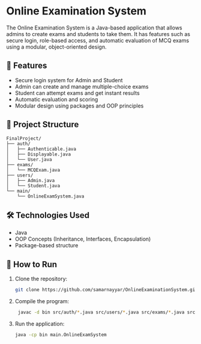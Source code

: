 # Online Examination System

The Online Examination System is a Java-based application that allows admins to create exams and students to take them. It has features such as secure login, role-based access, and automatic evaluation of MCQ exams using a modular, object-oriented design.

## 🔧 Features

- Secure login system for Admin and Student
- Admin can create and manage multiple-choice exams
- Student can attempt exams and get instant results
- Automatic evaluation and scoring
- Modular design using packages and OOP principles

## 📁 Project Structure

```
FinalProject/
├── auth/
│   ├── Authenticable.java
│   ├── Displayable.java
│   └── User.java
├── exams/
│   └── MCQExam.java
├── users/
│   ├── Admin.java
│   └── Student.java
└── main/
    └── OnlineExamSystem.java
```
## 🛠 Technologies Used
  - Java
  - OOP Concepts (Inheritance, Interfaces, Encapsulation)
  - Package-based structure

## 🚀 How to Run

1. Clone the repository:
   ```bash
   git clone https://github.com/samarnayyar/OnlineExaminationSystem.git
   ```

2. Compile the program:
   ```bash  
    javac -d bin src/auth/*.java src/users/*.java src/exams/*.java src/main/*.java
   ```

3. Run the application:
   ```bash
   java -cp bin main.OnlineExamSystem
   ```

   

